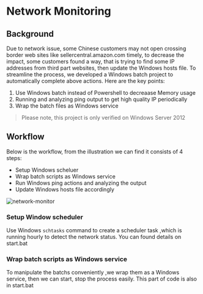# Network Monitoring

## Background
Due to network issue, some Chinese customers may not open crossing border web sites like sellercentral.amazon.com timely, to decrease the impact, some customers found a way, that is trying to find some IP addresses from third part websites, then update the Windows hosts file. To streamline the process, we developed a Windows batch project to automatically complete above actions. Here are the key points:
1. Use Windows batch instead of Powershell to decreaase Memory usage
2. Running and analyzing ping output to get high quality IP periodically
3. Wrap the batch files as Windows service

> Please note, this project is only verified on Windows Server 2012
## Workflow

Below is the workflow, from the illustration we can find it consists of 4 steps:

* Setup Windows scheluer
* Wrap batch scripts as Windows service
* Run Windows ping actions and analyzing the output
* Update Windows hosts file accordingly

![network-monitor](https://github.com/nwcd-samples/network-monitor/assets/5533748/fdb7aeb9-94ab-4b44-b58f-0cc2900a64a2)

### Setup Window scheduler
Use Windows `schtasks` command to create a scheduler task ,which is running hourly to detect the network status. You can found details on start.bat

### Wrap batch scripts as Windows service
To manipulate the batchs conveniently ,we wrap them as a Windows service, then we can start, stop the process easily. This part of code is also in start.bat

### 

